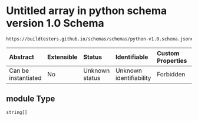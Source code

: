 # Untitled array in python schema version 1.0 Schema

```txt
https://buildtesters.github.io/schemas/schemas/python-v1.0.schema.json#/properties/module
```



| Abstract            | Extensible | Status         | Identifiable            | Custom Properties | Additional Properties | Access Restrictions | Defined In                                                                        |
| :------------------ | :--------- | :------------- | :---------------------- | :---------------- | :-------------------- | :------------------ | :-------------------------------------------------------------------------------- |
| Can be instantiated | No         | Unknown status | Unknown identifiability | Forbidden         | Allowed               | none                | [python-v1.0.schema.json*](../out/python-v1.0.schema.json "open original schema") |

## module Type

`string[]`
